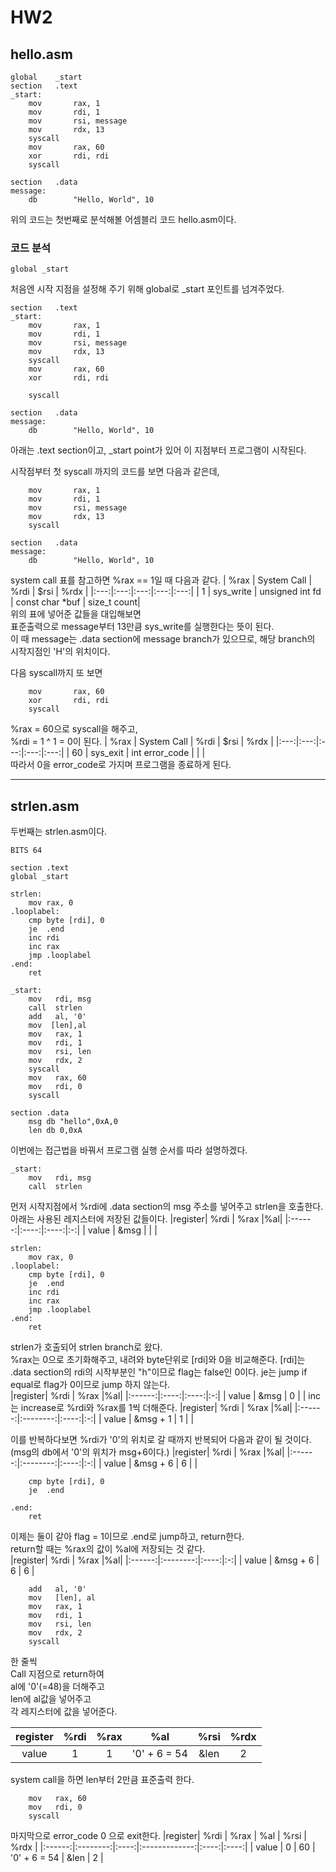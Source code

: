 # HW2  

## hello.asm  

```x86asm
global    _start
section   .text
_start:
    mov       rax, 1
    mov       rdi, 1
    mov       rsi, message
    mov       rdx, 13
    syscall
    mov       rax, 60
    xor       rdi, rdi
    syscall

section   .data
message:
    db        "Hello, World", 10
```

위의 코드는 첫번째로 분석해볼 어셈블리 코드 hello.asm이다.

### 코드 분석

```x86asm
global _start
```
처음엔 시작 지점을 설정해 주기 위해 global로 _start 포인트를 넘겨주었다.  

```x86asm
section   .text
_start:
    mov       rax, 1
    mov       rdi, 1
    mov       rsi, message
    mov       rdx, 13
    syscall
    mov       rax, 60
    xor       rdi, rdi

    syscall

section   .data
message:
    db        "Hello, World", 10
```
아래는 .text section이고, _start point가 있어 이 지점부터 프로그램이 시작된다.  

시작점부터 첫 syscall 까지의 코드를 보면 다음과 같은데,

```x86asm
    mov       rax, 1
    mov       rdi, 1
    mov       rsi, message
    mov       rdx, 13
    syscall

section   .data
message:
    db        "Hello, World", 10
```
system call 표를 참고하면 %rax == 1일 때 다음과 같다.
| %rax | System Call | %rdi | $rsi | %rdx |
|:---:|:---:|:---:|:---:|:---:|
| 1 | sys_write | unsigned int fd | const char *buf | size_t count|  
위의 표에 넣어준 값들을 대입해보면  
표준출력으로 message부터 13만큼 sys_write를 실행한다는 뜻이 된다.  
이 때 message는 .data section에 message branch가 있으므로, 해당 branch의 시작지점인 'H'의 위치이다.

다음 syscall까지 또 보면

```x86asm
    mov       rax, 60
    xor       rdi, rdi
    syscall
```
%rax = 60으로 syscall을 해주고,  
%rdi = 1 ^ 1 = 0이 된다.
| %rax | System Call | %rdi | $rsi | %rdx |
|:---:|:---:|:---:|:---:|:---:|
| 60 | sys_exit | int error_code | | |  
따라서 0을 error_code로 가지며 프로그램을 종료하게 된다.

---

## strlen.asm

두번째는 strlen.asm이다.
```x86asm
BITS 64

section .text
global _start

strlen:
    mov rax, 0
.looplabel:
    cmp byte [rdi], 0
    je  .end
    inc rdi
    inc rax
    jmp .looplabel
.end:
    ret
    
_start:
    mov   rdi, msg
    call  strlen
    add   al, '0'
    mov  [len],al
    mov   rax, 1
    mov   rdi, 1
    mov   rsi, len
    mov   rdx, 2
    syscall
    mov   rax, 60
    mov   rdi, 0
    syscall

section .data
    msg db "hello",0xA,0
    len db 0,0xA
```

이번에는 접근법을 바꿔서 프로그램 실행 순서를 따라 설명하겠다.  
```x86asm
_start:
    mov   rdi, msg
    call  strlen
```  
먼저 시작지점에서 %rdi에 .data section의 msg 주소를 넣어주고 strlen을 호출한다.  
아래는 사용된 레지스터에 저장된 값들이다.
|register| %rdi | %rax |%al|
|:------:|:----:|:----:|:-:|
| value  | &msg |      |   |


```x86asm
strlen:
    mov rax, 0
.looplabel:
    cmp byte [rdi], 0
    je  .end
    inc rdi
    inc rax
    jmp .looplabel
.end:
    ret
```
strlen가 호출되어 strlen branch로 왔다.  
%rax는 0으로 초기화해주고, 내려와 byte단위로 [rdi]와 0을 비교해준다. [rdi]는 .data section의 rdi의 시작부분인 "h"이므로 flag는 false인 0이다.
je는 jump if equal로 flag가 0이므로 jump 하지 않는다.  
|register| %rdi | %rax |%al|
|:------:|:----:|:----:|:-:|
| value  | &msg |   0  |   |
inc는 increase로 %rdi와 %rax를 1씩 더해준다.
|register| %rdi     | %rax |%al|
|:------:|:--------:|:----:|:-:|
| value  | &msg + 1 |  1   |   |

이를 반복하다보면 %rdi가 '0'의 위치로 갈 때까지 반복되어 다음과 같이 될 것이다. (msg의 db에서 '0'의 위치가 msg+6이다.)
|register| %rdi     | %rax |%al|
|:------:|:--------:|:----:|:-:|
| value  | &msg + 6 |  6   |   |


```x86asm
    cmp byte [rdi], 0
    je  .end

.end:
    ret
```
이제는 둘이 같아 flag = 1이므로 .end로 jump하고, return한다.  
return할 때는 %rax의 값이 %al에 저장되는 것 같다.  
|register| %rdi     | %rax |%al|
|:------:|:--------:|:----:|:-:|
| value  | &msg + 6 |  6   | 6 |  

```x86asm
    add   al, '0'
    mov   [len], al
    mov   rax, 1
    mov   rdi, 1
    mov   rsi, len
    mov   rdx, 2
    syscall
```
한 줄씩  
Call 지점으로 return하여  
al에 '0'(=48)을 더해주고  
len에 al값을 넣어주고  
각 레지스터에 값을 넣어준다.

|register| %rdi     | %rax | %al           | %rsi | %rdx |
|:------:|:--------:|:----:|:-------------:|:----:|:----:|
| value  | 1        |  1   | '0' + 6 = 54  | &len | 2    |

system call을 하면 len부터 2만큼 표준출력 한다.

```x86asm
    mov   rax, 60
    mov   rdi, 0
    syscall
```
마지막으로 error_code 0 으로 exit한다.
|register| %rdi     | %rax | %al           | %rsi | %rdx |
|:------:|:--------:|:----:|:-------------:|:----:|:----:|
| value  | 0        |  60  | '0' + 6 = 54  | &len | 2    |